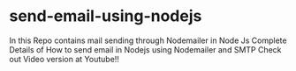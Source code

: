 # send-email-using-nodejs
In this Repo contains
mail sending through Nodemailer in Node Js
Complete Details of How to send email in Nodejs using Nodemailer and SMTP
Check out Video version at Youtube!!
